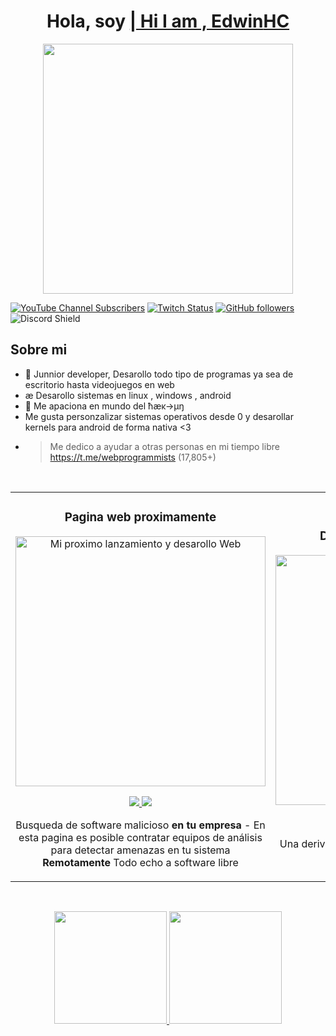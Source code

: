 <div align="center">
<h1 align="center">Hola, soy <a href="https://github.com/SLAYER-CODE"> | Hi I am , Edwin<strong>HC</strong></a> </h1>
  <img width="400px"   src="https://user-images.githubusercontent.com/51754456/232124736-297b7528-967d-4f71-b433-f5cbc2437f31.png">
</div>


[![YouTube Channel Subscribers](https://img.shields.io/youtube/channel/subscribers/UCIjEgHA1vatSR2K4rfcdNRg?style=social)](https://youtube.com/aristidevs?sub_confirmation=1)
[![Twitch Status](https://img.shields.io/twitch/status/aristidevs?style=social)](https://www.twitch.tv/aristidevs)
[![GitHub followers](https://img.shields.io/github/followers/arisguimera?style=social)](https://github.com/ArisGuimera)
![Discord Shield](https://discordapp.com/api/guilds/807719549075980308/widget.png?style=shield)

## Sobre mi

- 📲 Junnior developer, Desarollo todo tipo de programas ya sea de escritorio hasta videojuegos en web
- æ Desarollo sistemas en linux , windows , android 
- 🎥 Me apaciona en mundo del ħæĸ→µŋ
- Me gusta personzalizar sistemas operativos desde 0 y desarollar kernels para android de forma nativa <3
- > Me dedico a ayudar a otras personas en mi tiempo libre https://t.me/webprogrammists (17,805+)
<br>



<table>
<tr>
<td width="50%">
<h3 align="center">Pagina web proximamente </h3>
<div align="center">
<a href="https://appndcc.web.app/" target="_blank"><img src="https://user-images.githubusercontent.com/51754456/232114455-822d6b7d-c018-4e72-928b-423326262fd2.png" width="400" alt="Mi proximo lanzamiento y desarollo Web"></a>


<p>
<a href="https://github.com/ArisGuimera/Android-Expert" target="_blank">
<img src="[https://user-images.githubusercontent.com/51754456/232114455-822d6b7d-c018-4e72-928b-423326262fd2.png](https://user-images.githubusercontent.com/51754456/232114690-a36585e0-742a-4f42-ab94-85f1ebcc2a74.png)">

  
</a>
<a href="https://youtu.be/vJapzH_46a8" target="_blank">
<img src="https://img.shields.io/badge/-Youtube-green?style=for-the-badge&color=fbfc40">
</a>
</p>
<p> Busqueda de software malicioso <strong> en tu empresa </strong> - En esta pagina es posible contratar equipos de análisis para detectar amenazas en tu sistema <strong> Remotamente </strong> Todo echo a software libre </p>
</div>
                                                                                      
</td>

<td width="50%">
               <br>
<h3 align="center">Desarollos en base de datos</h3>
<div align="center">                                       
<a href="https://github.com/ArisGuimera/SimpleAndroidMVVM" target="_blank"><img src="https://user-images.githubusercontent.com/51754456/232123897-d9cfd904-0203-42ff-b206-cd60fa5be464.png" width="400" alt="Modelo Base de datos UML"></a>
  


  
<br>
<p>
<a href="https://github.com/ArisGuimera/SimpleAndroidMVVM" target="_blank">
<img src="https://img.shields.io/badge/C%C3%93DIGO-80ffaa?style=for-the-badge&logo=github&logoColor=black">
</a>
  
  
<a href="https://github.com/awesomeWM/awesome" target="_blank">
<img src="https://user-images.githubusercontent.com/51754456/232123381-1559c2a5-6f57-4eee-901a-a5f69808d490.png">
</a>
</p>
  </p>Una derivacion de awesome, con un tema derivado de yoru, <strong >PROXIMAMENTE</strong></p>
</div>                                                             
</table>                                                                                 
</div>
<br>


<p align="center">
<a href="https://github.com/ArisGuimera">
  <img height="180em" src="https://github-readme-stats-eight-theta.vercel.app/api?username=ArisGuimera&show_icons=true&theme=algolia&include_all_commits=true&count_private=true"/>
  <img height="180em" src="https://github-readme-stats-eight-theta.vercel.app/api/top-langs/?username=ArisGuimera&layout=compact&langs_count=8&theme=algolia"/>
</a>
</p>
